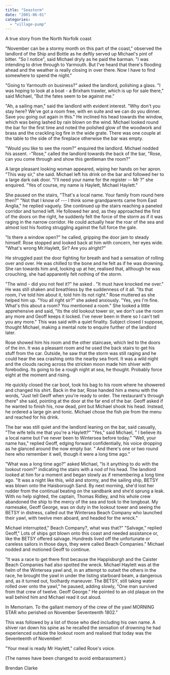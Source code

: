 ```yaml
---
title: "Seastorm"
date: "2001-06-01"
categories: 
  - "village-pump"
---
```


A true story from the North Norfolk coast

"November can be a stormy month on this part of the coast," observed the landlord of the Ship and Bottle as he deftly served up Michael's pint of bitter. "So I notice", said Michael dryly as he paid the barman. "I was intending to drive through to Yarmouth. But I've heard that there's flooding ahead and the weather is really closing in over there. Now I have to find somewhere to spend the night."

"Going to Yarmouth on business?" asked the landlord, polishing a glass. "I was hoping to look at a boat - a Brixham trawler, which is up for sale there," said Michael, "But the fates seem to be against me."

"Ah, a sailing man," said the landlord with evident interest. "Why don't you stay here? We've got a room free, with en suite and we can do you dinner. Save you going out again in this." He inclined his head towards the window, which was being lashed by rain blown on the wind. Michael looked round the bar for the first time and noted the polished glow of the woodwork and brass and the crackling log fire in the wide grate. There was one couple at the table to the side of the fireplace otherwise the bar was empty.

"Would you like to see the room?" enquired the landlord. Michael nodded his assent. -"Rose," called the landlord towards the back of the bar, "Rose, can you come through and show this gentleman the room?"

A large pleasant looking woman appeared, wiping her hands on her apron. "This way sir," she said. Michael left his drink on the bar and followed her to a large dark oak door. "I'll need your name for the register -- Mr ?" she enquired. "Yes of course, my name is Haylett, Michael Haylett."

She paused on the stairs, "That's a local name. Your family from round here then?" "Not that I know of --- I think some grandparents came from East Anglia," he replied vaguely. She continued up the stairs reaching a paneled corridor and turned left. He followed her and, as they approached the first of the doors on the right, he suddenly felt the force of the storm as if it was raging in the narrow corridor. He could actually hear the roar of the sea and almost lost his footing struggling against the full force the gale.

"Is there a window open?" he called, gripping the door jam to steady himself. Rose stopped and looked back at him with concern, her eyes wide. "What's wrong Mr.Haylett, Sir? Are you alright?"

He struggled past the door fighting for breath and had a sensation of rolling over and over. He was chilled to the bone and he felt as if he was drowning. She ran towards him and, looking up at her, realised that, although he was crouching, she had apparently felt nothing of the storm.

"The wind - did you not feel it?" he asked . "It must have knocked me over." He was still shaken and breathless by the suddenness of it all. "Its that room, I've told him about it, told him its not right." Rose muttered as she helped him up. "You all right sir?" she asked anxiously. "Yes, yes I'm fine. What's this about a room? You mentioned a room." She looked a little apprehensive and said, "Its the old lookout tower sir, we don't use the room any more and Geoff keeps it locked. I've never been in there so I can't tell you any more." This was said with a quiet finality. Subject closed I suppose, thought Michael, making a mental note to enquire further of the landlord later.

Rose showed him his room and the other staircase, which led to the doors of the inn. It was a pleasant room and he used the back stairs to get his stuff from the car. Outside, he saw that the storm was still raging and he could hear the sea crashing onto the nearby sea front. It was a wild night and the clouds racing across the stricken moon made him shiver with foreboding. Its going to be a rough night at sea, he thought. Probably force eight at the moment and rising.

He quickly closed the car boot, took his bag to his room where he showered and changed his shirt. Back in the bar, Rose handed him a menu with the words, "Just tell Geoff when you're ready to order. The restaurant's through there" she said, pointing at the door at the far end of the bar. Geoff asked if he wanted to finish his, now dead, pint but Michael shook his head. Instead, he ordered a large gin and tonic. Michael chose the fish pie from the menu and reached for his drink.

The bar was still quiet and the landlord leaning on the bar, said casually, "The wife tells me that you're a Haylett?" "Yes," said Michael, " I believe its a local name but I've never been to Wintersea before today." "Well, your name has," replied Geoff, edging forward confidentially, his voice dropping as he glanced around the now empty bar. " And there's one or two round here who remember it well, though it were a long time ago."

"What was a long time ago?" asked Michael, "Is it anything to do with the lookout room?" indicating the stairs with a nod of his head. The landlord looked at him for a moment and began slowly as if remembering a long time ago. "It was a night like this, wild and stormy, and the sailing ship, BETSY was blown onto the Haisborough Sand. By next morning, she'd lost her rudder from the continual beating on the sandbank and she'd sprung a leak. With no help sighted, the captain, Thomas Ridley, and his whole crew abandoned the ship to the mercy of the sea and took to the longboat. My namesake, Geoff George, was on duty in the lookout tower and seeing the BETSY in distress, called out the Wintersea Beach Company who launched their yawl, with twelve men aboard, and headed for the wreck."

Michael interrupted," Beach Company?, what was that?" "Salvage," replied Geoff," Lots of ships got blown onto this coast and needed assistance or, like the BETSY offered salvage. Hundreds lived off the unfortunate or careless sailors in those days, they were called Beach Companies." Michael nodded and motioned Geoff to continue.

"It was a race to get there first because the Happisburgh and the Caister Beach Companies had also spotted the wreck. Michael Haylett was at the helm of the Wintersea yawl and, in an attempt to outwit the others in the race, he brought the yawl in under the listing starboard beam, a dangerous and, as it turned out, foolhardy maneuver. The BETSY, still taking water rolled over onto the yawl," he paused, adding slowly, "One man survived from that crew of twelve. Geoff George." He pointed to an old plaque on the wall behind him and Michael read it out aloud.

In Memoriam. To the gallant memory of the crew of the yawl MORNING STAR who perished on November Seventeenth 1802."

This was followed by a list of those who died including his own name. A shiver ran down his spine as he recalled the sensation of drowning he had experienced outside the lookout room and realised that today was the Seventeenth of November!

"Your meal is ready Mr Haylett," called Rose's voice.

(The names have been changed to avoid embarassment.)

Brendan Clarke
